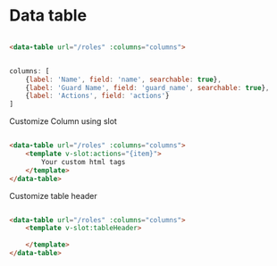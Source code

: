 # Data table

```html

<data-table url="/roles" :columns="columns">
```

```js

columns: [
    {label: 'Name', field: 'name', searchable: true},
    {label: 'Guard Name', field: 'guard_name', searchable: true},
    {label: 'Actions', field: 'actions'}
]

```

Customize Column using slot

```html

<data-table url="/roles" :columns="columns">
    <template v-slot:actions="{item}">
        Your custom html tags
    </template>
</data-table>
```

Customize table header

```html

<data-table url="/roles" :columns="columns">
    <template v-slot:tableHeader>
                
    </template>
</data-table>
```
